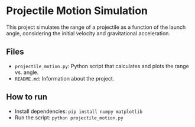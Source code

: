 # Projectile Motion Simulation

This project simulates the range of a projectile as a function of the launch angle, considering the initial velocity and gravitational acceleration.

## Files
- `projectile_motion.py`: Python script that calculates and plots the range vs. angle.
- `README.md`: Information about the project.

## How to run
- Install dependencies: `pip install numpy matplotlib`
- Run the script: `python projectile_motion.py`
